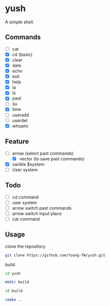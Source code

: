 # yush

A simple shell.  

## Commands

- [ ] cat
- [x] cd (basic)
- [x] clear
- [x] date
- [x] echo
- [x] exit
- [x] help
- [x] la
- [x] ls
- [x] pwd
- [ ] su
- [x] time
- [ ] useradd
- [ ] userdel
- [x] whoami

## Feature

- [ ] arrow (select past commands)
    - [x] vector (to save past commands)
- [x] varible $system
- [ ] User system

## Todo

- [ ] cd command
- [ ] user system
- [ ] arrow switch past commands
- [ ] arrow switch input place
- [ ] cat command

## Usage

clone the repository  

```sh
git clone https://github.com/Young-TW/yush.git
```

build  

```sh
cd yush

mkdir build

cd build

cmake ..
```